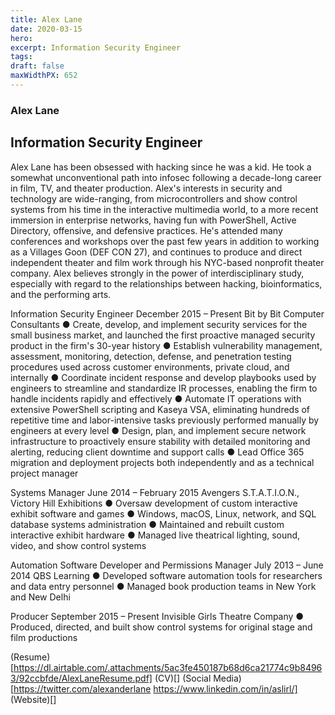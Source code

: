 ```yaml
---
title: Alex Lane
date: 2020-03-15
hero: 
excerpt: Information Security Engineer
tags: 
draft: false
maxWidthPX: 652
---
```









### Alex Lane
## Information Security Engineer

Alex Lane has been obsessed with hacking since he was a kid. He took a somewhat unconventional path into infosec following a decade-long career in film, TV, and theater production. Alex's interests in security and technology are wide-ranging, from microcontrollers and show control systems from his time in the interactive multimedia world, to a more recent immersion in enterprise networks, having fun with PowerShell, Active Directory, offensive, and defensive practices. He's attended many conferences and workshops over the past few years in addition to working as a Villages Goon (DEF CON 27), and continues to produce and direct independent theater and film work through his NYC-based nonprofit theater company. Alex believes strongly in the power of interdisciplinary study, especially with regard to the relationships between hacking, bioinformatics, and the performing arts.

Information Security Engineer                                                                                                                       December 2015 – Present
Bit by Bit Computer Consultants
●	Create, develop, and implement security services for the small business market, and launched the first proactive managed security product in the firm's 30-year history
●	Establish vulnerability management, assessment, monitoring, detection, defense, and penetration testing procedures used across customer environments, private cloud, and internally
●	Coordinate incident response and develop playbooks used by engineers to streamline and standardize IR processes, enabling the firm to handle incidents rapidly and effectively
●	Automate IT operations with extensive PowerShell scripting and Kaseya VSA, eliminating hundreds of repetitive time and labor-intensive tasks previously performed manually by engineers at every level
●	Design, plan, and implement secure network infrastructure to proactively ensure stability with detailed monitoring and alerting, reducing client downtime and support calls
●	Lead Office 365 migration and deployment projects both independently and as a technical project manager

Systems Manager                                                                                                                                           June 2014 – February 2015
Avengers S.T.A.T.I.O.N., Victory Hill Exhibitions
●	Oversaw development of custom interactive exhibit software and games
●	Windows, macOS, Linux, network, and SQL database systems administration
●	Maintained and rebuilt custom interactive exhibit hardware
●	Managed live theatrical lighting, sound, video, and show control systems

Automation Software Developer and Permissions Manager                                                                         July 2013 – June 2014
QBS Learning
●	Developed software automation tools for researchers and data entry personnel
●	Managed book production teams in New York and New Delhi

Producer                                                                                                                                                            September 2015 – Present
Invisible Girls Theatre Company
●	Produced, directed, and built show control systems for original stage and film productions

(Resume)[https://dl.airtable.com/.attachments/5ac3fe450187b68d6ca21774c9b84963/92ccbfde/AlexLaneResume.pdf]
(CV)[]
(Social Media)[https://twitter.com/alexanderlane https://www.linkedin.com/in/aslirl/]
(Website)[]

